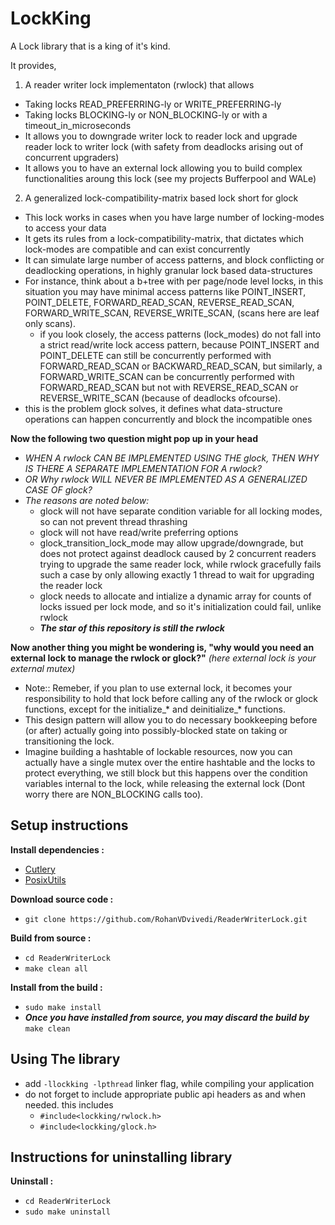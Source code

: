 # LockKing
A Lock library that is a king of it's kind.

It provides,

1. A reader writer lock implementaton (rwlock) that allows
  * Taking locks READ_PREFERRING-ly or WRITE_PREFERRING-ly
  * Taking locks BLOCKING-ly or NON_BLOCKING-ly or with a timeout_in_microseconds
  * It allows you to downgrade writer lock to reader lock and upgrade reader lock to writer lock (with safety from deadlocks arising out of concurrent upgraders)
  * It allows you to have an external lock allowing you to build complex functionalities aroung this lock (see my projects Bufferpool and WALe)

2. A generalized lock-compatibility-matrix based lock short for glock
  * This lock works in cases when you have large number of locking-modes to access your data
  * It gets its rules from a lock-compatibility-matrix, that dictates which lock-modes are compatible and can exist concurrently
  * It can simulate large number of access patterns, and block conflicting or deadlocking operations, in highly granular lock based data-structures
  * For instance, think about a b+tree with per page/node level locks, in this situation you may have minimal access patterns like POINT_INSERT, POINT_DELETE, FORWARD_READ_SCAN, REVERSE_READ_SCAN, FORWARD_WRITE_SCAN, REVERSE_WRITE_SCAN, (scans here are leaf only scans).
    * if you look closely, the access patterns (lock_modes) do not fall into a strict read/write lock access pattern, because POINT_INSERT and POINT_DELETE can still be concurrently performed with FORWARD_READ_SCAN or BACKWARD_READ_SCAN, but similarly, a FORWARD_WRITE_SCAN can be concurrently performed with FORWARD_READ_SCAN but not with REVERSE_READ_SCAN or REVERSE_WRITE_SCAN (because of deadlocks ofcourse).
  * this is the problem glock solves, it defines what data-structure operations can happen concurrently and block the incompatible ones

**Now the following two question might pop up in your head**
  * *WHEN A rwlock CAN BE IMPLEMENTED USING THE glock, THEN WHY IS THERE A SEPARATE IMPLEMENTATION FOR A rwlock?*
  * *OR Why rwlock WILL NEVER BE IMPLEMENTED AS A GENERALIZED CASE OF glock?*
  * *The reasons are noted below:*
    * glock will not have separate condition variable for all locking modes, so can not prevent thread thrashing
    * glock will not have read/write preferring options
    * glock_transition_lock_mode may allow upgrade/downgrade, but does not protect against deadlock caused by 2 concurrent readers trying to upgrade the same reader lock, while rwlock gracefully fails such a case by only allowing exactly 1 thread to wait for upgrading the reader lock
    * glock needs to allocate and intialize a dynamic array for counts of locks issued per lock mode, and so it's initialization could fail, unlike rwlock
    * ***The star of this repository is still the rwlock***

**Now another thing you might be wondering is, "why would you need an external lock to manage the rwlock or glock?"** *(here external lock is your external mutex)*
  * Note:: Remeber, if you plan to use external lock, it becomes your responsibility to hold that lock before calling any of the rwlock or glock functions, except for the initialize_* and deinitialize_* functions.
  * This design pattern will allow you to do necessary bookkeeping before (or after) actually going into possibly-blocked state on taking or transitioning the lock.
  * Imagine building a hashtable of lockable resources, now you can actually have a single mutex over the entire hashtable and the locks to protect everything, we still block but this happens over the condition variables internal to the lock, while releasing the external lock (Dont worry there are NON_BLOCKING calls too).

## Setup instructions
**Install dependencies :**
  * [Cutlery](https://github.com/RohanVDvivedi/Cutlery)
  * [PosixUtils](https://github.com/RohanVDvivedi/PosixUtils)

**Download source code :**
 * `git clone https://github.com/RohanVDvivedi/ReaderWriterLock.git`

**Build from source :**
 * `cd ReaderWriterLock`
 * `make clean all`

**Install from the build :**
 * `sudo make install`
 * ***Once you have installed from source, you may discard the build by*** `make clean`

## Using The library
 * add `-llockking -lpthread` linker flag, while compiling your application
 * do not forget to include appropriate public api headers as and when needed. this includes
   * `#include<lockking/rwlock.h>`
   * `#include<lockking/glock.h>`

## Instructions for uninstalling library

**Uninstall :**
 * `cd ReaderWriterLock`
 * `sudo make uninstall`
